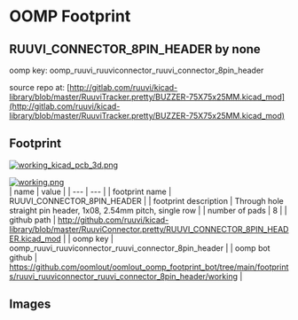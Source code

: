 # OOMP Footprint  
## RUUVI_CONNECTOR_8PIN_HEADER  by none  
  
oomp key: oomp_ruuvi_ruuviconnector_ruuvi_connector_8pin_header  
  
source repo at: [http://gitlab.com/ruuvi/kicad-library/blob/master/RuuviTracker.pretty/BUZZER-75X75x25MM.kicad_mod](http://gitlab.com/ruuvi/kicad-library/blob/master/RuuviTracker.pretty/BUZZER-75X75x25MM.kicad_mod)  
## Footprint  
  
[![working_kicad_pcb_3d.png](working_kicad_pcb_3d_600.png)](working_kicad_pcb_3d.png)  
  
[![working.png](working_600.png)](working.png)  
| name | value | 
| --- | --- | 
| footprint name | RUUVI_CONNECTOR_8PIN_HEADER | 
| footprint description | Through hole straight pin header, 1x08, 2.54mm pitch, single row | 
| number of pads | 8 | 
| github path | http://github.com/ruuvi/kicad-library/blob/master/RuuviConnector.pretty/RUUVI_CONNECTOR_8PIN_HEADER.kicad_mod | 
| oomp key | oomp_ruuvi_ruuviconnector_ruuvi_connector_8pin_header | 
| oomp bot github | https://github.com/oomlout/oomlout_oomp_footprint_bot/tree/main/footprints/ruuvi_ruuviconnector_ruuvi_connector_8pin_header/working | 
## Images  
